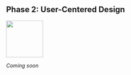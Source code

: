 ## Phase 2: User-Centered Design

<img src="https://i.imgur.com/a84lJD9.png" width="100" height="100">


*Coming soon*

